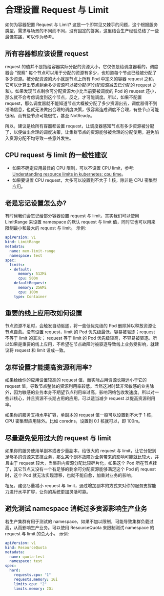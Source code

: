 # 合理设置 Request 与 Limit

如何为容器配置 Request 与 Limit? 这是一个即常见又棘手的问题，这个根据服务类型，需求与场景的不同而不同，没有固定的答案，这里结合生产经验总结了一些最佳实践，可以作为参考。

## 所有容器都应该设置 request

request 的值并不是指给容器实际分配的资源大小，它仅仅是给调度器看的，调度器会 "观察" 每个节点可以用于分配的资源有多少，也知道每个节点已经被分配了多少资源。被分配资源的大小就是节点上所有 Pod 中定义的容器 request 之和，它可以计算出节点剩余多少资源可以被分配(可分配资源减去已分配的 request 之和)。如果发现节点剩余可分配资源大小比当前要被调度的 Pod 的 reuqest 还小，那么就不会考虑调度到这个节点，反之，才可能调度。所以，如果不配置 request，那么调度器就不能知道节点大概被分配了多少资源出去，调度器得不到准确信息，也就无法做出合理的调度决策，很容易造成调度不合理，有些节点可能很闲，而有些节点可能很忙，甚至 NotReady。

所以，建议是给所有容器都设置 request，让调度器感知节点有多少资源被分配了，以便做出合理的调度决策，让集群节点的资源能够被合理的分配使用，避免陷入资源分配不均导致一些意外发生。

## CPU request 与 limit 的一般性建议

* 如果不确定应用最佳的 CPU 限制，可以不设置 CPU limit，参考: [Understanding resource limits in kubernetes: cpu time](https://medium.com/@betz.mark/understanding-resource-limits-in-kubernetes-cpu-time-9eff74d3161b)。
* 如果要设置 CPU request，大多可以设置到不大于 1 核，除非是 CPU 密集型应用。

## 老是忘记设置怎么办?

有时候我们会忘记给部分容器设置 request 与 limit，其实我们可以使用 LimitRange 来设置 namespace 的默认 request 与 limit 值，同时它也可以用来限制最小和最大的 request 与 limit。
示例:

``` yaml
apiVersion: v1
kind: LimitRange
metadata:
  name: mem-limit-range
  namespace: test
spec:
  limits:
  - default:
      memory: 512Mi
	  cpu: 500m
    defaultRequest:
      memory: 256Mi
	  cpu: 100m
    type: Container
```

## 重要的线上应用改如何设置

节点资源不足时，会触发自动驱逐，将一些低优先级的 Pod 删除掉以释放资源让节点自愈。没有设置 request，limit 的 Pod 优先级最低，容易被驱逐；request 不等于 limit 的其次； request 等于 limit 的 Pod 优先级较高，不容易被驱逐。所以如果是重要的线上应用，不希望在节点故障时被驱逐导致线上业务受影响，就建议将 request 和 limit 设成一致。

## 怎样设置才能提高资源利用率?

如果给给你的应用设置较高的 request 值，而实际占用资源长期远小于它的 request 值，导致节点整体的资源利用率较低。当然这对时延非常敏感的业务除外，因为敏感的业务本身不期望节点利用率过高，影响网络包收发速度。所以对一些非核心，并且资源不长期占用的应用，可以适当减少 request 以提高资源利用率。

如果你的服务支持水平扩容，单副本的 request 值一般可以设置到不大于 1 核，CPU 密集型应用除外。比如 coredns，设置到 0.1 核就可以，即 100m。

## 尽量避免使用过大的 request 与 limit

如果你的服务使用单副本或者少量副本，给很大的 request 与 limit，让它分配到足够多的资源来支撑业务，那么某个副本故障对业务带来的影响可能就比较大，并且由于 request 较大，当集群内资源分配比较碎片化，如果这个 Pod 所在节点挂了，其它节点又没有一个有足够的剩余可分配资源能够满足这个 Pod 的 request 时，这个 Pod 就无法实现漂移，也就不能自愈，加重对业务的影响。

相反，建议尽量减小 request 与 limit，通过增加副本的方式来对你的服务支撑能力进行水平扩容，让你的系统更加灵活可靠。

## 避免测试 namespace 消耗过多资源影响生产业务

若生产集群有用于测试的 namespace，如果不加以限制，可能导致集群负载过高，从而影响生产业务。可以使用 ResourceQuota 来限制测试 namespace 的 request 与 limit 的总大小。
示例:

``` yaml
apiVersion: v1
kind: ResourceQuota
metadata:
  name: quota-test
  namespace: test
spec:
  hard:
    requests.cpu: "1"
    requests.memory: 1Gi
    limits.cpu: "2"
    limits.memory: 2Gi
```
